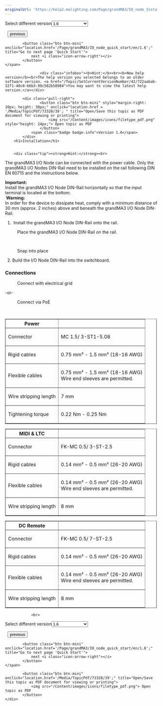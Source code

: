 ```yaml
---
originalUrl: 'https://help2.malighting.com/Page/grandMA3/IO_node_Installation/en/1.6'
---
```


<div class="topic-navigation">

<div class="pull-right">
	<span class="pull-left">


<div class="pull-left">
<form action="/Topic/SetCurrentVersionNumber" class="form-inline" id="frmTagSelector" method="post">	<span class="form-mini">
		<div class="input-prepend"><span class="add-on">Select different version</span><select autocomplete="off" id="versionNumberId" name="versionNumberId" onchange="$(this).closest('#frmTagSelector').submit();" style="width: 120px;"><option value="">- latest -</option>
<option value="10">1.0</option>
<option value="32">1.1</option>
<option value="35">1.2</option>
<option value="36">1.3</option>
<option value="37">1.4</option>
<option value="38">1.5</option>
<option selected="selected" value="39">1.6</option>
<option value="40">1.7</option>
<option value="42">1.8</option>
</select></div>
		<input data-val="true" data-val-number="The field Int32 must be a number." data-val-required="The Int32 field is required." id="ProductId" name="ProductId" type="hidden" value="40">
		<input id="CurrentGuid" name="CurrentGuid" type="hidden" value="722aabab-32f1-40c0-b6b3-99c582b58984">
	</span>
</form></div>&nbsp;	</span>
	<span class="pull-right" style="white-space: nowrap;">
			<button class="btn btn-mini" onclick="location.href='/Page/grandMA3/grandMA3_I_O_node/en/1.6'; " title="Go to previous page 'Limitations'">
				<i class="icon-arrow-left"></i> previous
			</button>

			<button class="btn btn-mini" onclick="location.href='/Page/grandMA3/IO_node_quick_start/en/1.6';" title="Go to next page 'Quick Start'">
				next <i class="icon-arrow-right"></i> 
			</button>
	</span>
</div>
<div class="clear-fix" style="margin-bottom: 10px"></div>
</div>

					<div class="infobox"><b>Hint:</b><br><b>New help version</b><br>The help version you selected belongs to an older software version. <a href="/Topic/SetCurrentVersionNumber/42/722aabab-32f1-40c0-b6b3-99c582b58984">You may want to view the latest help version.</a></div>

			<div class="pull-right">
					<button class="btn btn-mini" style="margin-right: 10px; height: 30px;" onclick="location.href = '/Media/TopicPdf/73328/39'; " title="Open/Save this topic as PDF document for viewing or printing">
						<img src="/Content/images/icons/filetype_pdf.png" style="height: 24px;"> Open topic as PDF
					</button>
				<span class="badge badge-info">Version 1.6</span>
			</div>
		<h1>Installation</h1>


		<div class="tip"><strong>Hint:</strong><br>
The grandMA3 I/O Node can be connected with the power cable. Only the grandMA3 I/O Nodes DIN-Rail need to be installed on the rail following DIN EN 60715 and the instructions below.</div>

<div class="important"><strong>Important:</strong><br>
Install the grandMA3 I/O Node DIN-Rail horizontally so that the input terminal is located at the bottom.&nbsp;</div>

<div class="warning"><strong>&nbsp;Warning:</strong><br>
In order for the device to dissipate heat, comply with a minimum distance of 30 mm (approx. 2 inches) above and beneath the grandMA3 I/O Node DIN-Rail.&nbsp;</div>

<div style="page-break-after: always" class="ck_pagebreak"><span style="display:none">&nbsp;</span></div>

<ol>
	<li>&nbsp;Install the grandMA3 I/O Node DIN-Rail onto the rail.</li>
</ol>

<figure class="caption"><img alt="" src="/Media/Image/img_install_on_rail_1_1.png">
<figcaption>Place the grandMA3 I/O Node DIN-Rail on the rail.&nbsp;</figcaption>
</figure>

<p>&nbsp;</p>

<figure class="caption"><img alt="" src="/Media/Image/img_install_on_rail_2_1.png">
<figcaption>Snap into place</figcaption>
</figure>

<ol start="2">
	<li>Build the I/O Node DIN-Rail into the switchboard.</li>
</ol>

<div style="page-break-after: always" class="ck_pagebreak"><span style="display:none">&nbsp;</span></div>

<a name="toc_header_anchor_1" id="toc_header_anchor_1" class="topic-toc-item"></a><h3>Connections</h3>

<figure class="caption"><img alt="" src="/Media/Image/img_GM3_IO-Node-DIN-Rail_connections_Power.png">
<figcaption>Connect with electrical grid</figcaption>
</figure>

<p>-or-&nbsp;</p>

<figure class="caption"><img alt="" src="/Media/Image/img_GM3_IO-Node-DIN-Rail_connections_PoE.png">
<figcaption>Connect via PoE</figcaption>
</figure>

<p>&nbsp;</p>

<table border="1" cellpadding="1" cellspacing="1" style="width:500px">
	<thead>
		<tr>
			<th scope="col">Power</th>
			<th scope="col">&nbsp;</th>
		</tr>
	</thead>
	<tbody>
		<tr>
			<td>
			<p>Connector</p>
			</td>
			<td>
			<p>MC 1.5/ 3-ST1-5.08</p>
			</td>
		</tr>
		<tr>
			<td>
			<p>Rigid cables</p>
			</td>
			<td>
			<p>0.75 mm² - 1.5 mm² (18-16 AWG)</p>
			</td>
		</tr>
		<tr>
			<td>
			<p>Flexible cables</p>
			</td>
			<td>
			<p>0.75 mm² - 1.5 mm² (18-16 AWG)<br>
			Wire end sleeves are permitted.</p>
			</td>
		</tr>
		<tr>
			<td>
			<p>Wire stripping length</p>
			</td>
			<td>
			<p>7 mm&nbsp;</p>
			</td>
		</tr>
		<tr>
			<td>
			<p>Tightening torque</p>
			</td>
			<td>
			<p>0.22 Nm - 0.25 Nm</p>
			</td>
		</tr>
	</tbody>
</table>

<table border="1" cellpadding="1" cellspacing="1" style="width:500px">
	<thead>
		<tr>
			<th scope="col">MIDI &amp; LTC</th>
			<th scope="col">&nbsp;</th>
		</tr>
	</thead>
	<tbody>
		<tr>
			<td>
			<p>Connector</p>
			</td>
			<td>
			<p>FK-MC 0.5/ 3-ST-2.5</p>
			</td>
		</tr>
		<tr>
			<td>
			<p>Rigid cables</p>
			</td>
			<td>
			<p>0.14 mm² - 0.5 mm² (26-20 AWG)</p>
			</td>
		</tr>
		<tr>
			<td>
			<p>Flexible cables</p>
			</td>
			<td>
			<p>0.14 mm² - 0.5 mm² (26-20 AWG)<br>
			Wire end sleeves are permitted.&nbsp;</p>
			</td>
		</tr>
		<tr>
			<td>
			<p>Wire stripping length</p>
			</td>
			<td>
			<p>8 mm</p>
			</td>
		</tr>
	</tbody>
</table>

<table border="1" cellpadding="1" cellspacing="1" style="width:500px">
	<thead>
		<tr>
			<th scope="col">DC Remote</th>
			<th scope="col">&nbsp;</th>
		</tr>
	</thead>
	<tbody>
		<tr>
			<td>
			<p>Connector</p>
			</td>
			<td>
			<p>FK-MC 0.5/ 7-ST-2.5</p>
			</td>
		</tr>
		<tr>
			<td>
			<p>Rigid cables</p>
			</td>
			<td>
			<p>0.14 mm² - 0.5 mm² (26-20 AWG)</p>
			</td>
		</tr>
		<tr>
			<td>
			<p>Flexible cables</p>
			</td>
			<td>
			<p>0.14 mm² - 0.5 mm² (26-20 AWG)<br>
			Wire end sleeves are permitted.&nbsp;</p>
			</td>
		</tr>
		<tr>
			<td>
			<p>Wire stripping length</p>
			</td>
			<td>
			<p>8 mm</p>
			</td>
		</tr>
	</tbody>
</table>


				<br>
<div class="topic-navigation">

<div class="pull-right">
	<span class="pull-left">


<div class="pull-left">
<form action="/Topic/SetCurrentVersionNumber" class="form-inline" id="frmTagSelector" method="post">	<span class="form-mini">
		<div class="input-prepend"><span class="add-on">Select different version</span><select autocomplete="off" id="versionNumberId" name="versionNumberId" onchange="$(this).closest('#frmTagSelector').submit();" style="width: 120px;"><option value="">- latest -</option>
<option value="10">1.0</option>
<option value="32">1.1</option>
<option value="35">1.2</option>
<option value="36">1.3</option>
<option value="37">1.4</option>
<option value="38">1.5</option>
<option selected="selected" value="39">1.6</option>
<option value="40">1.7</option>
<option value="42">1.8</option>
</select></div>
		<input data-val="true" data-val-number="The field Int32 must be a number." data-val-required="The Int32 field is required." id="ProductId" name="ProductId" type="hidden" value="40">
		<input id="CurrentGuid" name="CurrentGuid" type="hidden" value="722aabab-32f1-40c0-b6b3-99c582b58984">
	</span>
</form></div>&nbsp;	</span>
	<span class="pull-right" style="white-space: nowrap;">
			<button class="btn btn-mini" onclick="location.href='/Page/grandMA3/grandMA3_I_O_node/en/1.6'; " title="Go to previous page 'Limitations'">
				<i class="icon-arrow-left"></i> previous
			</button>

			<button class="btn btn-mini" onclick="location.href='/Page/grandMA3/IO_node_quick_start/en/1.6';" title="Go to next page 'Quick Start'">
				next <i class="icon-arrow-right"></i> 
			</button>
	</span>
</div>
	<div class="clear-fix"></div>
	<div class="pull-right">
	
			<button class="btn btn-mini" onclick="location.href='/Media/TopicPdf/73328/39';" title="Open/Save this topic as PDF document for viewing or printing">
				<img src="/Content/images/icons/filetype_pdf.png"> Open topic as PDF
			</button>
	</div>
<div class="clear-fix" style="margin-bottom: 10px"></div>
</div>

	
